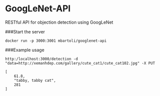 # GoogLeNet-API
RESTful API for objection detection using GoogLeNet

###Start the server
```
docker run -p 3000:3001 mbartoli/googlenet-api
```


###Example usage 
```
http:/localhost:3000/detection -d "data=http://xemanhdep.com/gallery/cute_cat1/cute_cat102.jpg" -X PUT
```
```
[
    61.8, 
    "tabby, tabby cat", 
    281
]

```
